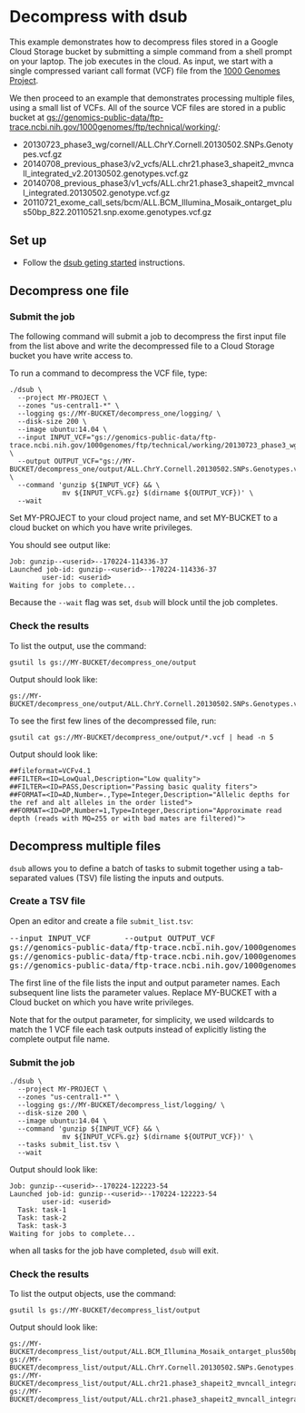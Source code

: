 # Decompress with dsub

This example demonstrates how to decompress files stored in a Google
Cloud Storage bucket by submitting a simple command from a shell prompt
on your laptop. The job executes in the cloud. As input, we start with a
single compressed variant call format (VCF) file from the
[1000 Genomes Project](http://www.internationalgenome.org/).

We then proceed to an example that demonstrates processing multiple files,
using a small list of VCFs.
All of the source VCF files are stored in a public bucket at
[gs://genomics-public-data/ftp-trace.ncbi.nih.gov/1000genomes/ftp/technical/working/](https://console.cloud.google.com/storage/browser/genomics-public-data/ftp-trace.ncbi.nih.gov/1000genomes/ftp/technical/working/):

*   20130723_phase3_wg/cornell/ALL.ChrY.Cornell.20130502.SNPs.Genotypes.vcf.gz
*   20140708_previous_phase3/v2_vcfs/ALL.chr21.phase3_shapeit2_mvncall_integrated_v2.20130502.genotypes.vcf.gz
*   20140708_previous_phase3/v1_vcfs/ALL.chr21.phase3_shapeit2_mvncall_integrated.20130502.genotype.vcf.gz
*   20110721_exome_call_sets/bcm/ALL.BCM_Illumina_Mosaik_ontarget_plus50bp_822.20110521.snp.exome.genotypes.vcf.gz

## Set up

* Follow the [dsub geting started](../../README.md#getting-started)
instructions.

## Decompress one file

### Submit the job

The following command will submit a job to decompress the first input file
from the list above and write the decompressed file to a Cloud Storage bucket
you have write access to.

To run a command to decompress the VCF file, type:

```
./dsub \
  --project MY-PROJECT \
  --zones "us-central1-*" \
  --logging gs://MY-BUCKET/decompress_one/logging/ \
  --disk-size 200 \
  --image ubuntu:14.04 \
  --input INPUT_VCF="gs://genomics-public-data/ftp-trace.ncbi.nih.gov/1000genomes/ftp/technical/working/20130723_phase3_wg/cornell/ALL.ChrY.Cornell.20130502.SNPs.Genotypes.vcf.gz" \
  --output OUTPUT_VCF="gs://MY-BUCKET/decompress_one/output/ALL.ChrY.Cornell.20130502.SNPs.Genotypes.vcf" \
  --command 'gunzip ${INPUT_VCF} && \
             mv ${INPUT_VCF%.gz} $(dirname ${OUTPUT_VCF})' \
  --wait
```

Set MY-PROJECT to your cloud project name, and set MY-BUCKET to a cloud bucket
on which you have write privileges.

You should see output like:

```
Job: gunzip--<userid>--170224-114336-37
Launched job-id: gunzip--<userid>--170224-114336-37
        user-id: <userid>
Waiting for jobs to complete...
```

Because the `--wait` flag was set, `dsub` will block until the job completes.

### Check the results

To list the output, use the command:

```
gsutil ls gs://MY-BUCKET/decompress_one/output
```

Output should look like:

```
gs://MY-BUCKET/decompress_one/output/ALL.ChrY.Cornell.20130502.SNPs.Genotypes.vcf
```

To see the first few lines of the decompressed file, run:

```
gsutil cat gs://MY-BUCKET/decompress_one/output/*.vcf | head -n 5
```

Output should look like:

```
##fileformat=VCFv4.1
##FILTER=<ID=LowQual,Description="Low quality">
##FILTER=<ID=PASS,Description="Passing basic quality fiters">
##FORMAT=<ID=AD,Number=.,Type=Integer,Description="Allelic depths for the ref and alt alleles in the order listed">
##FORMAT=<ID=DP,Number=1,Type=Integer,Description="Approximate read depth (reads with MQ=255 or with bad mates are filtered)">
```

## Decompress multiple files

`dsub` allows you to define a batch of tasks to submit together using a
tab-separated values (TSV) file listing the inputs and outputs.

### Create a TSV file

Open an editor and create a file `submit_list.tsv`:

<pre>
--input INPUT_VCF&#9;--output OUTPUT_VCF
gs://genomics-public-data/ftp-trace.ncbi.nih.gov/1000genomes/ftp/technical/working/20140708_previous_phase3/v2_vcfs/ALL.chr21.phase3_shapeit2_mvncall_integrated_v2.20130502.genotypes.vcf.gz&#9;gs://MY-BUCKET/decompress_list/output/*.vcf
gs://genomics-public-data/ftp-trace.ncbi.nih.gov/1000genomes/ftp/technical/working/20140708_previous_phase3/v1_vcfs/ALL.chr21.phase3_shapeit2_mvncall_integrated.20130502.genotype.vcf.gz&#9;gs://MY-BUCKET/decompress_list/output/*.vcf
gs://genomics-public-data/ftp-trace.ncbi.nih.gov/1000genomes/ftp/technical/working/20110721_exome_call_sets/bcm/ALL.BCM_Illumina_Mosaik_ontarget_plus50bp_822.20110521.snp.exome.genotypes.vcf.gz&#9;gs://MY-BUCKET/decompress_list/output/*.vcf
</pre>

The first line of the file lists the input and output parameter names.
Each subsequent line lists the parameter values.
Replace MY-BUCKET with a Cloud bucket on which you have write privileges.

Note that for the output parameter, for simplicity, we used wildcards to match
the 1 VCF file each task outputs instead of explicitly listing the complete
output file name.

### Submit the job

```
./dsub \
  --project MY-PROJECT \
  --zones "us-central1-*" \
  --logging gs://MY-BUCKET/decompress_list/logging/ \
  --disk-size 200 \
  --image ubuntu:14.04 \
  --command 'gunzip ${INPUT_VCF} && \
             mv ${INPUT_VCF%.gz} $(dirname ${OUTPUT_VCF})' \
  --tasks submit_list.tsv \
  --wait
```

Output should look like:

```
Job: gunzip--<userid>--170224-122223-54
Launched job-id: gunzip--<userid>--170224-122223-54
        user-id: <userid>
  Task: task-1
  Task: task-2
  Task: task-3
Waiting for jobs to complete...
```

when all tasks for the job have completed, `dsub` will exit.

### Check the results

To list the output objects, use the command:

```
gsutil ls gs://MY-BUCKET/decompress_list/output
```

Output should look like:

```
gs://MY-BUCKET/decompress_list/output/ALL.BCM_Illumina_Mosaik_ontarget_plus50bp_822.20110521.snp.exome.genotypes.vcf
gs://MY-BUCKET/decompress_list/output/ALL.ChrY.Cornell.20130502.SNPs.Genotypes.vcf
gs://MY-BUCKET/decompress_list/output/ALL.chr21.phase3_shapeit2_mvncall_integrated.20130502.genotype.vcf
gs://MY-BUCKET/decompress_list/output/ALL.chr21.phase3_shapeit2_mvncall_integrated_v2.20130502.genotypes.vcf
```

